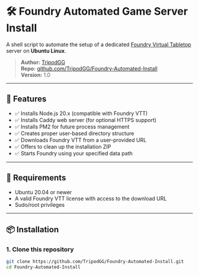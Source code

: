 # 🛠️ Foundry Automated Game Server Install

A shell script to automate the setup of a dedicated [Foundry Virtual Tabletop](https://foundryvtt.com/) server on **Ubuntu Linux**.

> **Author:** [TripodGG](https://github.com/TripodGG)  
> **Repo:** [github.com/TripodGG/Foundry-Automated-Install](https://github.com/TripodGG/Foundry-Automated-Install)  
> **Version:** 1.0

---

## 🚀 Features

- ✅ Installs Node.js 20.x (compatible with Foundry VTT)
- ✅ Installs Caddy web server (for optional HTTPS support)
- ✅ Installs PM2 for future process management
- ✅ Creates proper user-based directory structure
- ✅ Downloads Foundry VTT from a user-provided URL
- ✅ Offers to clean up the installation ZIP
- ✅ Starts Foundry using your specified data path

---

## 🧰 Requirements

- Ubuntu 20.04 or newer
- A valid Foundry VTT license with access to the download URL
- Sudo/root privileges

---

## 📦 Installation

### 1. Clone this repository

```bash
git clone https://github.com/TripodGG/Foundry-Automated-Install.git
cd Foundry-Automated-Install
